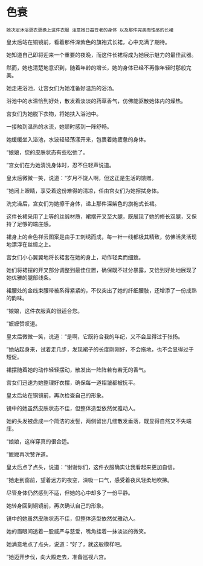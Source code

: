# 色衰

    她决定沐浴更衣更换上这件衣服 注意她日益苍老的身体 以及那件完美而性感的长裙 

皇太后站在铜镜前，看着那件深紫色的旗袍式长裙，心中充满了期待。

她知道自己即将迎来一个重要的夜晚，而这件长裙将成为她展示魅力的最佳武器。

然而，她也清楚地意识到，随着年龄的增长，她的身体已经不再像年轻时那般完美。



她走进浴池，让宫女们为她准备好温热的浴汤。

浴池中的水温恰到好处，散发着淡淡的药草香气，仿佛能驱散她体内的燥热。

宫女们为她脱下衣物，将她扶入浴池中。

一接触到温热的水流，她顿时感到一阵舒畅。

她缓缓坐入浴池，水波轻轻荡漾开来，包裹着她疲惫的身体。



“娘娘，您的皮肤状态有些松弛了。

”宫女们在为她清洗身体时，忍不住轻声说道。

皇太后微微一笑，说道：“岁月不饶人啊，但这正是生活的馈赠。

”她闭上眼睛，享受着这份难得的清凉，任由宫女们为她擦拭身体。



洗完澡后，宫女们为她擦干身体，递上那件深紫色的旗袍式长裙。

这件长裙采用了上等的丝缎材质，裙摆开叉至大腿，既展现了她的修长双腿，又保持了足够的端庄感。

裙身上的金色祥云图案是由手工刺绣而成，每一针一线都极其精致，仿佛活灵活现地漂浮在丝缎之上。



宫女们小心翼翼地将长裙套在她的身上，动作轻柔而细致。

她们将裙摆的开叉部分调整到最佳位置，确保既不过分暴露，又恰到好处地展现了她优雅的腿部线条。

裙腰处的金线束腰带被系得紧紧的，不仅突出了她的纤细腰肢，还增添了一份成熟的韵味。



“娘娘，这件衣服真的很适合您。

”嬷嬷赞叹道。

皇太后微微一笑，说道：“是啊，它既符合我的年纪，又不会显得过于张扬。

”她站起身来，试着走几步，发现裙子的长度刚刚好，不会拖地，也不会显得过于短促。

裙摆随着她的动作轻轻摆动，散发出一阵阵若有若无的香气。



宫女们迅速为她整理好衣摆，确保每一道褶皱都被抚平。

皇太后站在铜镜前，再次检查自己的形象。

镜中的她虽然皮肤状态不佳，但整体造型依然优雅动人。

她的头发被盘成一个简洁的发髻，两侧留出几缕散发垂落，既显得自然又不失端庄。



“娘娘，这样穿真的很合适。

”嬷嬷再次赞许道。

皇太后点了点头，说道：“谢谢你们，这件衣服确实让我看起来更加自信。

”她走到窗前，望着远方的夜空，深吸一口气，感受着夜风轻柔地吹拂。

尽管身体仍然感到不适，但她的心中却多了一份平静。



她转身回到铜镜前，再次确认自己的形象。

镜中的她虽然皮肤状态不佳，但整体造型依然优雅动人。

她的眉眼间透着一股威严与慈爱，嘴角挂着一抹淡淡的微笑。

她满意地点了点头，说道：“好了，就这般模样吧。

”她迈开步伐，向大殿走去，准备巡视六宫。

